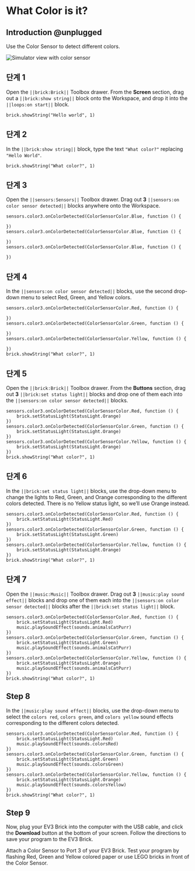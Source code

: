 # What Color is it?

## Introduction @unplugged

Use the Color Sensor to detect different colors.

![Simulator view with color sensor](/static/tutorials/what-color/color-detector.gif)

## 단계 1

Open the `||brick:Brick||` Toolbox drawer. From the **Screen** section, drag out a `||brick:show string||` block onto the Workspace, and drop it into the `||loops:on start||` block.

```blocks
brick.showString("Hello world", 1)
```

## 단계 2

In the `||brick:show string||` block, type the text `"What color?"` replacing `"Hello World"`.

```blocks
brick.showString("What color?", 1) 
```

## 단계 3

Open the `||sensors:Sensors||` Toolbox drawer. Drag out **3** `||sensors:on color sensor detected||` blocks anywhere onto the Workspace.

```blocks
sensors.color3.onColorDetected(ColorSensorColor.Blue, function () {

})
sensors.color3.onColorDetected(ColorSensorColor.Blue, function () {

})
sensors.color3.onColorDetected(ColorSensorColor.Blue, function () {

})
```

## 단계 4

In the `||sensors:on color sensor detected||` blocks, use the second drop-down menu to select Red, Green, and Yellow colors.

```blocks
sensors.color3.onColorDetected(ColorSensorColor.Red, function () {

})
sensors.color3.onColorDetected(ColorSensorColor.Green, function () {

})
sensors.color3.onColorDetected(ColorSensorColor.Yellow, function () {

})
brick.showString("What color?", 1)
```

## 단계 5

Open the `||brick:Brick||` Toolbox drawer. From the **Buttons** section, drag out **3** `||brick:set status light||` blocks and drop one of them each into the `||sensors:on color sensor detected||` blocks.

```blocks
sensors.color3.onColorDetected(ColorSensorColor.Red, function () {
    brick.setStatusLight(StatusLight.Orange)
})
sensors.color3.onColorDetected(ColorSensorColor.Green, function () {
    brick.setStatusLight(StatusLight.Orange)
})
sensors.color3.onColorDetected(ColorSensorColor.Yellow, function () {
    brick.setStatusLight(StatusLight.Orange)
})
brick.showString("What color?", 1)
```

## 단계 6

In the `||brick:set status light||` blocks, use the drop-down menu to change the lights to Red, Green, and Orange corresponding to the different colors detected. There is no Yellow status light, so we’ll use Orange instead.

```blocks
sensors.color3.onColorDetected(ColorSensorColor.Red, function () {
    brick.setStatusLight(StatusLight.Red)
})
sensors.color3.onColorDetected(ColorSensorColor.Green, function () {
    brick.setStatusLight(StatusLight.Green)
})
sensors.color3.onColorDetected(ColorSensorColor.Yellow, function () {
    brick.setStatusLight(StatusLight.Orange)
})
brick.showString("What color?", 1)
```

## 단계 7

Open the `||music:Music||` Toolbox drawer. Drag out **3** `||music:play sound effect||` blocks and drop one of them each into the `||sensors:on color sensor detected||` blocks after the `||brick:set status light||` block.

```blocks
sensors.color3.onColorDetected(ColorSensorColor.Red, function () {
    brick.setStatusLight(StatusLight.Red)
    music.playSoundEffect(sounds.animalsCatPurr)
})
sensors.color3.onColorDetected(ColorSensorColor.Green, function () {
    brick.setStatusLight(StatusLight.Green)
    music.playSoundEffect(sounds.animalsCatPurr)
})
sensors.color3.onColorDetected(ColorSensorColor.Yellow, function () {
    brick.setStatusLight(StatusLight.Orange)
    music.playSoundEffect(sounds.animalsCatPurr)
})
brick.showString("What color?", 1)
```

## Step 8

In the `||music:play sound effect||` blocks, use the drop-down menu to select the `colors red`, `colors green`, and `colors yellow` sound effects corresponding to the different colors detected.

```blocks
sensors.color3.onColorDetected(ColorSensorColor.Red, function () {
    brick.setStatusLight(StatusLight.Red)
    music.playSoundEffect(sounds.colorsRed)
})
sensors.color3.onColorDetected(ColorSensorColor.Green, function () {
    brick.setStatusLight(StatusLight.Green)
    music.playSoundEffect(sounds.colorsGreen)
})
sensors.color3.onColorDetected(ColorSensorColor.Yellow, function () {
    brick.setStatusLight(StatusLight.Orange)
    music.playSoundEffect(sounds.colorsYellow)
})
brick.showString("What color?", 1)
```

## Step 9

Now, plug your EV3 Brick into the computer with the USB cable, and click the **Download** button at the bottom of your screen. Follow the directions to save your program to the EV3 Brick.

Attach a Color Sensor to Port 3 of your EV3 Brick. Test your program by flashing Red, Green and Yellow colored paper or use LEGO bricks in front of the Color Sensor.